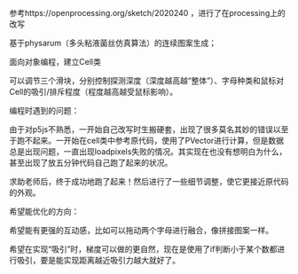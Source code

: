 参考https://openprocessing.org/sketch/2020240
，进行了在processing上的改写


基于physarum（多头粘液菌丝仿真算法）的连续图案生成；

面向对象编程，建立Cell类

可以调节三个滑块，分别控制探测深度（深度越高越“整体”）、字母种类和鼠标对Cell的吸引/排斥程度（程度越高越受鼠标影响）。



</h1>编程时遇到的问题：</h1>

由于对p5js不熟悉，一开始自己改写时生搬硬套，出现了很多莫名其妙的错误以至于跑不起来。一开始在cell类中参考原代码，使用了PVector进行计算，但是数据总是出现问题，一直出现loadpixels失败的情况。其实现在也没有想明白为什么，甚至出现了放五分钟代码自己跑了起来的状况。

求助老师后，终于成功地跑了起来！然后进行了一些细节调整，使它更接近原代码的外观。



</h2>希望能优化的方向：</h2>

希望能有更强的互动感，比如可以拖动两个字母进行融合，像拼接图案一样。

希望在实现“吸引”时，梯度可以做的更自然，现在是使用了if判断小于某个数都进行吸引，要是能实现距离越近吸引力越大就好了。
